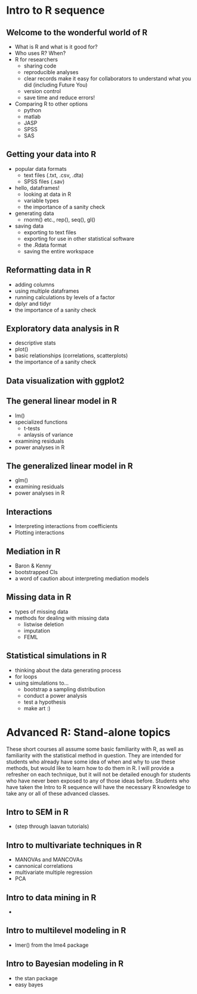 # Intro to R sequence
## Welcome to the wonderful world of R
* What is R and what is it good for?
* Who uses R? When?
* R for researchers
  * sharing code
  * reproducible analyses
  * clear records make it easy for collaborators to understand what you did (including Future You)
  * version control
  * save time and reduce errors!
* Comparing R to other options
  * python
  * matlab
  * JASP
  * SPSS
  * SAS
  
## Getting your data into R
* popular data formats
  * text files (.txt, .csv, .dta)
  * SPSS files (.sav)
* hello, dataframes!
  * looking at data in R
  * variable types
  * the importance of a sanity check
* generating data
  * rnorm() etc., rep(), seq(), gl()
* saving data
  * exporting to text files
  * exporting for use in other statistical software
  * the .Rdata format
  * saving the entire workspace

## Reformatting data in R
* adding columns
* using multiple dataframes
* running calculations by levels of a factor
* dplyr and tidyr
* the importance of a sanity check

## Exploratory data analysis in R
* descriptive stats
* plot()
* basic relationships (correlations, scatterplots)
* the importance of a sanity check

## Data visualization with ggplot2

## The general linear model in R
* lm()
* specialized functions
  * t-tests
  * anlaysis of variance
* examining residuals
* power analyses in R

## The generalized linear model in R
* glm()
* examining residuals
* power analyses in R

## Interactions
* Interpreting interactions from coefficients
* Plotting interactions

## Mediation in R
* Baron & Kenny
* bootstrapped CIs
* a word of caution about interpreting mediation models

## Missing data in R
* types of missing data
* methods for dealing with missing data
  * listwise deletion
  * imputation
  * FEML

## Statistical simulations in R
* thinking about the data generating process
* for loops
* using simulations to...
  * bootstrap a sampling distribution
  * conduct a power analysis
  * test a hypothesis
  * make art :)

# Advanced R: Stand-alone topics
These short courses all assume some basic familiarity with R, as well as familiarity with the statistical method in question. 
They are intended for students who already have some idea of when and why to use these methods, but would like to learn how to do them in R. 
I will provide a refresher on each technique, but it will not be detailed enough for students who have never been exposed to any of those ideas before. 
Students who have taken the Intro to R sequence will have the necessary R knowledge to take any or all of these advanced classes.

## Intro to SEM in R
* (step through laavan tutorials)

## Intro to multivariate techniques in R
* MANOVAs and MANCOVAs
* cannonical correlations
* multivariate multiple regression
* PCA

## Intro to data mining in R
* 

## Intro to multilevel modeling in R
* lmer() from the lme4 package

## Intro to Bayesian modeling in R
* the stan package
* easy bayes
